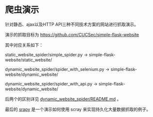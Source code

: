 # 爬虫演示

针对静态、ajax以及HTTP API三种不同技术方案的网站进行抓取演示。

演示的抓取目标为 https://github.com/CUCSec/simple-flask-website

其中对应关系如下：

static_website_spider/simple_spider.py -> simple-flask-website/static_website/

dynamic_website_spider/spider_with_selenium.py -> simple-flask-website/dynamic_website/

dynamic_website_spider/spider_with_api.py -> simple-flask-website/dynamic_website/

后两个的区别详见 [dynamic_website_spider/README.md](dynamic_website_spider/README.md) 。

最后的 [srapy](srapy/README.md) 是一个演示如何使用 scray 来实现持久化大量数据抓取的例子。